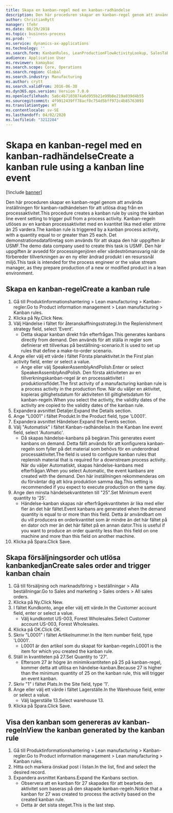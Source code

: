 ```yaml
---
title: Skapa en kanban-regel med en kanban-radhändelse
description: Den här proceduren skapar en kanban-regel genom att använda inställningen för kanban-radhändelsen för att utlösa drag från en processaktivitet.
author: ChristianRytt
manager: tfehr
ms.date: 08/29/2018
ms.topic: business-process
ms.prod: ''
ms.service: dynamics-ax-applications
ms.technology: ''
ms.search.form: KanbanRules, LeanProductionFlowActivityLookup, SalesTableListPage, SalesCreateOrder, SalesTable
audience: Application User
ms.reviewer: kamaybac
ms.search.scope: Core, Operations
ms.search.region: Global
ms.search.industry: Manufacturing
ms.author: crytt
ms.search.validFrom: 2016-06-30
ms.dyn365.ops.version: Version 7.0.0
ms.openlocfilehash: 5a6c4b7103874a6d955b21e99b8e219a039d4b55
ms.sourcegitcommit: 4f9912439ff78acf0c754d5bff972c4b85763093
ms.translationtype: HT
ms.contentlocale: sv-SE
ms.lasthandoff: 04/02/2020
ms.locfileid: "3212284"
---
```

# <a name="create-a-kanban-rule-using-a-kanban-line-event"></a><span data-ttu-id="f158a-103">Skapa en kanban-regel med en kanban-radhändelse</span><span class="sxs-lookup"><span data-stu-id="f158a-103">Create a kanban rule using a kanban line event</span></span>

[!include [banner](../../includes/banner.md)]

<span data-ttu-id="f158a-104">Den här proceduren skapar en kanban-regel genom att använda inställningen för kanban-radhändelsen för att utlösa drag från en processaktivitet.</span><span class="sxs-lookup"><span data-stu-id="f158a-104">This procedure creates a kanban rule by using the kanban line event setting to trigger pull from a process activity.</span></span> <span data-ttu-id="f158a-105">Kanban-regeln utlöses av en kanban processaktivitet med en kvantitet lika med eller större än 25 vardera.</span><span class="sxs-lookup"><span data-stu-id="f158a-105">The kanban rule is triggered by a kanban process activity, with a quantity equal to or greater than 25 each.</span></span> <span data-ttu-id="f158a-106">Det demonstrationsdataföretag som används för att skapa den här uppgiften är USMF.</span><span class="sxs-lookup"><span data-stu-id="f158a-106">The demo data company used to create this task is USMF.</span></span> <span data-ttu-id="f158a-107">Den här uppgiften är avsedd för processingenjören eller värdeströmansvarig när de förbereder tillverkningen av en ny eller ändrad produkt i en resurssnål miljö.</span><span class="sxs-lookup"><span data-stu-id="f158a-107">This task is intended for the process engineer or the value stream manager, as they prepare production of a new or modified product in a lean environment.</span></span>


## <a name="create-a-kanban-rule"></a><span data-ttu-id="f158a-108">Skapa en kanban-regel</span><span class="sxs-lookup"><span data-stu-id="f158a-108">Create a kanban rule</span></span>
1. <span data-ttu-id="f158a-109">Gå till Produktinformationshantering > Lean manufacturing > Kanban-regler.</span><span class="sxs-lookup"><span data-stu-id="f158a-109">Go to Product information management > Lean manufacturing > Kanban rules.</span></span>
2. <span data-ttu-id="f158a-110">Klicka på Ny.</span><span class="sxs-lookup"><span data-stu-id="f158a-110">Click New.</span></span>
3. <span data-ttu-id="f158a-111">Välj Händelse i fältet för återanskaffningsstrategi.</span><span class="sxs-lookup"><span data-stu-id="f158a-111">In the Replenishment strategy field, select 'Event'.</span></span>
    * <span data-ttu-id="f158a-112">Detta skapar kanban direkt från efterfrågan.</span><span class="sxs-lookup"><span data-stu-id="f158a-112">This generates kanbans directly from demand.</span></span> <span data-ttu-id="f158a-113">Den används för att ställa in regler som definierar ett tillverkas på beställning-scenario.</span><span class="sxs-lookup"><span data-stu-id="f158a-113">It is used to set up rules that define a make-to-order scenario.</span></span>  
4. <span data-ttu-id="f158a-114">Ange eller välj ett värde i fältet Första planaktivitet.</span><span class="sxs-lookup"><span data-stu-id="f158a-114">In the First plan activity field, enter or select a value.</span></span>
    * <span data-ttu-id="f158a-115">Ange eller välj SpeakerAssemblyAndPolish.</span><span class="sxs-lookup"><span data-stu-id="f158a-115">Enter or select SpeakerAssemblyAndPolish.</span></span> <span data-ttu-id="f158a-116">Den första aktiviteten av en tillverkningskanban-regel är en processaktivitet i produktionsflödet.</span><span class="sxs-lookup"><span data-stu-id="f158a-116">The first activity of a manufacturing kanban rule is a process activity in the production flow.</span></span> <span data-ttu-id="f158a-117">När du väljer en aktivitet, kopieras giltighetsdatum för aktiviteten till giltighetsdatum för kanban-regeln.</span><span class="sxs-lookup"><span data-stu-id="f158a-117">When you select the activity, the validity dates of the activity are copied to the validity dates of the kanban rule.</span></span>  
5. <span data-ttu-id="f158a-118">Expandera avsnittet Detaljer.</span><span class="sxs-lookup"><span data-stu-id="f158a-118">Expand the Details section.</span></span>
6. <span data-ttu-id="f158a-119">Ange "L0001" i fältet Produkt.</span><span class="sxs-lookup"><span data-stu-id="f158a-119">In the Product field, type 'L0001'.</span></span>
7. <span data-ttu-id="f158a-120">Expandera avsnittet Händelser.</span><span class="sxs-lookup"><span data-stu-id="f158a-120">Expand the Events section.</span></span>
8. <span data-ttu-id="f158a-121">Välj "Automatisk" i fältet Kanban-radhändelse.</span><span class="sxs-lookup"><span data-stu-id="f158a-121">In the Kanban line event field, select 'Automatic'.</span></span>
    * <span data-ttu-id="f158a-122">Då skapas händelse-kanbans på begäran.</span><span class="sxs-lookup"><span data-stu-id="f158a-122">This generates event kanbans on demand.</span></span>  <span data-ttu-id="f158a-123">Detta fällt används för att konfigurera kanban-regeln som fyller på det material som behövs för en underordnad processaktivitet.</span><span class="sxs-lookup"><span data-stu-id="f158a-123">The field is used to configure kanban rules that replenish material that is required for a downstream process activity.</span></span> <span data-ttu-id="f158a-124">När du väljer Automatiskt, skapas händelse-kanbans med efterfrågan.</span><span class="sxs-lookup"><span data-stu-id="f158a-124">When you select Automatic, the event kanbans are created with the demand.</span></span> <span data-ttu-id="f158a-125">Den här inställningen rekommenderas om du förväntar dig att köra produktion samma dag.</span><span class="sxs-lookup"><span data-stu-id="f158a-125">This setting is recommended if you expect to execute production on the same day.</span></span>  
9. <span data-ttu-id="f158a-126">Ange den minsta händelsekvantiteten till "25".</span><span class="sxs-lookup"><span data-stu-id="f158a-126">Set Minimum event quantity to '25'.</span></span>
    * <span data-ttu-id="f158a-127">Händelse-kanban skapas när efterfrågekvantiteten är lika med eller fler än det här fältet.</span><span class="sxs-lookup"><span data-stu-id="f158a-127">Event kanbans are generated when the demand quantity is equal to or more than this field.</span></span> <span data-ttu-id="f158a-128">Detta är användbart om du vill producera en orderkvantitet som är mindre än det här fältet på en dator och mer än det här fältet på en annan dator.</span><span class="sxs-lookup"><span data-stu-id="f158a-128">This is useful if you want to produce an order quantity less than this field on one machine and more than this field on another machine.</span></span>  
10. <span data-ttu-id="f158a-129">Klicka på Spara.</span><span class="sxs-lookup"><span data-stu-id="f158a-129">Click Save.</span></span>

## <a name="create-sales-order-and-trigger-kanban-chain"></a><span data-ttu-id="f158a-130">Skapa försäljningsorder och utlösa kanbankedjan</span><span class="sxs-lookup"><span data-stu-id="f158a-130">Create sales order and trigger kanban chain</span></span>
1. <span data-ttu-id="f158a-131">Gå till försäljning och marknadsföring > beställningar > Alla beställningar.</span><span class="sxs-lookup"><span data-stu-id="f158a-131">Go to Sales and marketing > Sales orders > All sales orders.</span></span>
2. <span data-ttu-id="f158a-132">Klicka på Ny.</span><span class="sxs-lookup"><span data-stu-id="f158a-132">Click New.</span></span>
3. <span data-ttu-id="f158a-133">I fältet Kundkonto, ange eller välj ett värde.</span><span class="sxs-lookup"><span data-stu-id="f158a-133">In the Customer account field, enter or select a value.</span></span>
    * <span data-ttu-id="f158a-134">Välj kundkontot US-003, Forest Wholesales.</span><span class="sxs-lookup"><span data-stu-id="f158a-134">Select Customer account US-003, Forest Wholesales.</span></span>  
4. <span data-ttu-id="f158a-135">Klicka på OK.</span><span class="sxs-lookup"><span data-stu-id="f158a-135">Click OK.</span></span>
5. <span data-ttu-id="f158a-136">Skriv "L0001" i fältet Artikelnummer.</span><span class="sxs-lookup"><span data-stu-id="f158a-136">In the Item number field, type 'L0001'.</span></span>
    * <span data-ttu-id="f158a-137">L0001 är den artikel som du skapat för kanban-regeln.</span><span class="sxs-lookup"><span data-stu-id="f158a-137">L0001 is the item for which you created the kanban rule.</span></span>  
6. <span data-ttu-id="f158a-138">Ställ in kvantiteten på 27.</span><span class="sxs-lookup"><span data-stu-id="f158a-138">Set Quantity to '27'.</span></span>
    * <span data-ttu-id="f158a-139">Eftersom 27 är högre än minimikvantiteten på 25 på kanban-regel, kommer detta att utlösa en händelse-kanban.</span><span class="sxs-lookup"><span data-stu-id="f158a-139">Because 27 is higher than the minimum quantity of 25 on the kanban rule, this will trigger an event kanban.</span></span>  
7. <span data-ttu-id="f158a-140">Skriv "1" i fältet Plats.</span><span class="sxs-lookup"><span data-stu-id="f158a-140">In the Site field, type '1'.</span></span>
8. <span data-ttu-id="f158a-141">Ange eller välj ett värde i fältet Lagerställe.</span><span class="sxs-lookup"><span data-stu-id="f158a-141">In the Warehouse field, enter or select a value.</span></span>
    * <span data-ttu-id="f158a-142">Välj lagerställe 13.</span><span class="sxs-lookup"><span data-stu-id="f158a-142">Select warehouse 13.</span></span>  
9. <span data-ttu-id="f158a-143">Klicka på Spara.</span><span class="sxs-lookup"><span data-stu-id="f158a-143">Click Save.</span></span>

## <a name="view-the-kanban-generated-by-the-kanban-rule"></a><span data-ttu-id="f158a-144">Visa den kanban som genereras av kanban-regeln</span><span class="sxs-lookup"><span data-stu-id="f158a-144">View the kanban generated by the kanban rule</span></span>
1. <span data-ttu-id="f158a-145">Gå till Produktinformationshantering > Lean manufacturing > Kanban-regler.</span><span class="sxs-lookup"><span data-stu-id="f158a-145">Go to Product information management > Lean manufacturing > Kanban rules.</span></span>
2. <span data-ttu-id="f158a-146">Hitta och markera önskad post i listan.</span><span class="sxs-lookup"><span data-stu-id="f158a-146">In the list, find and select the desired record.</span></span>
3. <span data-ttu-id="f158a-147">Expandera avsnittet Kanbans.</span><span class="sxs-lookup"><span data-stu-id="f158a-147">Expand the Kanbans section.</span></span>
    * <span data-ttu-id="f158a-148">Observera att en kanban för 27 skapades för att bearbeta den aktivitet som baseras på den skapade kanban-regeln.</span><span class="sxs-lookup"><span data-stu-id="f158a-148">Notice that a kanban for 27 was created to process the  activity based on the created kanban rule.</span></span>  
    * <span data-ttu-id="f158a-149">Detta är det sista steget.</span><span class="sxs-lookup"><span data-stu-id="f158a-149">This is the last step.</span></span>  

